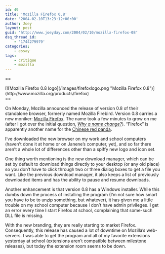 ```yaml
---
id: 49
title: 'Mozilla Firefox 0.8'
date: '2004-02-10T13:23:12+00:00'
author: Joey
layout: post
guid: 'http://www.joeyday.com/2004/02/10/mozilla-firefox-08'
dsq_thread_id:
    - '1744279979'
categories:
    - essay
tags:
    - critique
    - mozilla
---
```


==

<div class="pic">[![Mozilla Firefox 0.8 logo](/images/firefoxlogo.png "Mozilla Firefox 0.8")](http://www.mozilla.org/products/firefox)</div>==

On Monday, Mozilla announced the release of version 0.8 of their standalone browser, formerly named Mozilla Firebird. Version 0.8 carries a new moniker: [Mozilla Firefox](http://www.mozilla.org/products/firefox). The name took a few minutes to grow on me (after I got over the initial question, *[Why a name change?](http://www.mozilla.org/projects/firefox/firefox-name-faq.html)*). “Firefox” is apparently another name for the [Chinese red panda](http://en.wikipedia.org/wiki/Red_Panda).

I’ve downloaded the new browser on my work and school computers (haven’t done it at home or on Janene’s computer, yet), and so far there aren’t a whole lot of differences other than a spiffy new logo and icon set.

One thing worth mentioning is the new download manager, which can be set by default to download things directly to your desktop (or any old place) so you don’t have to click through two or three dialog boxes to get a file you want. Like the previous download manager, it also keeps a list of previously downloaded items and has the ability to pause and resume downloads.

Another enhancement is that version 0.8 has a Windows installer. While this dumbs down the process of installing the program (I’m not sure how smart you have to be to unzip something, but whatever), it has given me a little trouble on my school computer because I don’t have admin privileges. I get an error every time I start Firefox at school, complaining that some-such DLL file is missing.

With the new branding, they are really starting to market Firefox. Consequently, this release has caused a lot of downtime on Mozilla’s web-servers. I was able to get the program and all of my favorite extensions yesterday at school (extensions aren’t compatible between milestone releases), but today the extension room seems to be down.